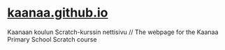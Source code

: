 # [kaanaa.github.io](kaanaa.github.io)
Kaanaan koulun Scratch-kurssin nettisivu // The webpage for the Kaanaa Primary School Scratch course 
